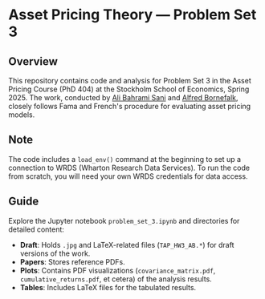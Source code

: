 # Asset Pricing Theory — Problem Set 3

## Overview
This repository contains code and analysis for Problem Set 3 in the Asset Pricing Course (PhD 404) at the Stockholm School of Economics, Spring 2025. The work, conducted by [Ali Bahrami Sani](https://www.hhs.se/sv/persons/b/bahrami-sani-ali/) and [Alfred Bornefalk](https://www.hhs.se/sv/persons/b/bornefalk-alfred/), closely follows Fama and French's procedure for evaluating asset pricing models.

## Note
The code includes a `load_env()` command at the beginning to set up a connection to WRDS (Wharton Research Data Services). To run the code from scratch, you will need your own WRDS credentials for data access.

## Guide
Explore the Jupyter notebook `problem_set_3.ipynb` and directories for detailed content:
- **Draft**: Holds `.jpg` and LaTeX-related files (`TAP_HW3_AB.*`) for draft versions of the work.
- **Papers**: Stores reference PDFs.
- **Plots**: Contains PDF visualizations (`covariance_matrix.pdf`, `cumulative_returns.pdf`, et cetera) of the analysis results.
- **Tables**: Includes LaTeX files for the tabulated results.